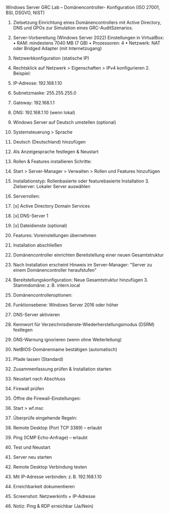 Windows Server GRC Lab – Domänencontroller- 
Konfiguration (ISO 27001, BSI, DSGVO, NIST) 
1.	Zielsetzung 
Einrichtung eines Domänencontrollers mit Active Directory, DNS und GPOs zur Simulation eines GRC-AuditSzenarios. 
  
2.	Server-Vorbereitung (Windows Server 2022) 
 Einstellungen in VirtualBox: 
•	RAM: mindestens 7040 MB (7 GB) 
•	Prozessoren: 4 
•	Netzwerk: NAT oder Bridged Adapter (mit Internetzugang) 
  
3.	Netzwerkkonfiguration (statische IP) 
1. Rechtsklick auf Netzwerk > Eigenschaften > IPv4 konfigurieren 2. Beispiel: 
3.	IP-Adresse: 192.168.1.10 
4.	Subnetzmaske: 255.255.255.0 
5.	Gateway: 192.168.1.1 
6.	DNS: 192.168.1.10 (wenn lokal) 
  
4.	Windows Server auf Deutsch umstellen (optional) 
1.	Systemsteuerung > Sprache 
2.	Deutsch (Deutschland) hinzufügen 
3.	Als Anzeigesprache festlegen & Neustart 
  
5.	Rollen & Features installieren 
 Schritte: 
1.	Start > Server-Manager > Verwalten > Rollen und Features hinzufügen 
2.	Installationstyp: Rollenbasierte oder featurebasierte Installation 3. Zielserver: Lokaler Server auswählen 
4.	Serverrollen: 
5.	[x] Active Directory Domain Services 
6.	[x] DNS-Server 
1 
7.	[x] Dateidienste (optional) 
8.	Features: Voreinstellungen übernehmen 
9.	Installation abschließen 
  
6.	Domänencontroller einrichten 
 Bereitstellung einer neuen Gesamtstruktur 
1.	Nach Installation erscheint Hinweis im Server-Manager: "Server zu einem Domänencontroller heraufstufen" 
2.	Bereitstellungskonfiguration: Neue Gesamtstruktur hinzufügen 3. Stammdomäne: z. B. intern.local 
4.	Domänencontrolleroptionen: 
5.	Funktionsebene: Windows Server 2016 oder höher 
6.	DNS-Server aktivieren 
7.	Kennwort für Verzeichnisdienste-Wiederherstellungsmodus (DSRM) festlegen 
8.	DNS-Warnung ignorieren (wenn ohne Weiterleitung) 
9.	NetBIOS-Domänenname bestätigen (automatisch) 
10.	Pfade lassen (Standard) 
11.	Zusammenfassung prüfen & Installation starten 
12.	Neustart nach Abschluss 
  
7.	Firewall prüfen 
1.	Öffne die Firewall-Einstellungen: 
2.	Start > wf.msc 
3.	Überprüfe eingehende Regeln: 
4.	Remote Desktop (Port TCP 3389) – erlaubt 
5.	Ping (ICMP Echo-Anfrage) – erlaubt 
  
8.	Test und Neustart 
1.	Server neu starten 
2.	Remote Desktop Verbindung testen 
3.	Mit IP-Adresse verbinden: z. B. 192.168.1.10 
4.	Erreichbarkeit dokumentieren 
5.	Screenshot: Netzwerkinfo + IP-Adresse 
6.	Notiz: Ping & RDP erreichbar (Ja/Nein) 
  

